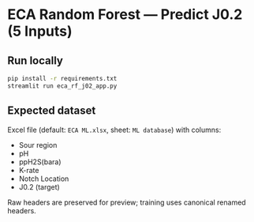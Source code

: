 # ECA Random Forest — Predict J0.2 (5 Inputs)

## Run locally
```bash
pip install -r requirements.txt
streamlit run eca_rf_j02_app.py
```

## Expected dataset
Excel file (default: `ECA ML.xlsx`, sheet: `ML database`) with columns:
- Sour region
- pH
- ppH2S(bara)
- K-rate
- Notch Location
- J0.2  (target)

Raw headers are preserved for preview; training uses canonical renamed headers.
